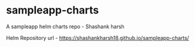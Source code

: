# sampleapp-charts
A sampleapp helm charts repo - Shashank harsh

Helm Repository url - https://shashankharsh18.github.io/sampleapp-charts/
